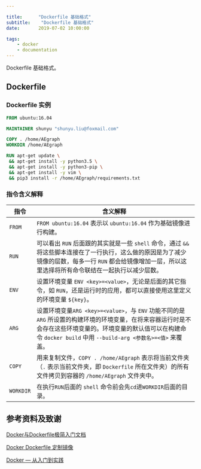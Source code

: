 ```yaml
---

title:      "Dockerfile 基础格式"
subtitle:    "Dockerfile 基础格式"
date:       2019-07-02 10:00:00

tags:
    - docker
    - documentation
---
```




Dockerfile 基础格式。



## Dockerfile

### Dockerfile 实例

```dockerfile
FROM ubuntu:16.04

MAINTAINER shunyu "shunyu.liu@foxmail.com"

COPY . /home/AEgraph
WORKDIR /home/AEgraph

RUN apt-get update \
 && apt-get install -y python3.5 \
 && apt-get install -y python3-pip \
 && apt-get install -y vim \
 && pip3 install -r /home/AEgraph/requirements.txt
```



### 指令含义解释

| 指令      | 含义解释                                                     |
| --------- | ------------------------------------------------------------ |
| `FROM`    | `FROM ubuntu:16.04` 表示以 `ubuntu:16.04` 作为基础镜像进行构建。 |
| `RUN`     | 可以看出 `RUN` 后面跟的其实就是一些 `shell` 命令，通过 `&&` 将这些脚本连接在了一行执行，这么做的原因是为了减少镜像的层数，每多一行 `RUN` 都会给镜像增加一层，所以这里选择将所有命令联结在一起执行以减少层数。 |
| `ENV`     | 设置环境变量 `ENV <key>=<value>`，无论是后面的其它指令，如 `RUN`，还是运行时的应用，都可以直接使用这里定义的环境变量 `${key}`。 |
| `ARG`     | 设置环境变量`ARG <key>=<value>`，与 `ENV` 功能不同的是 ` ARG` 所设置的构建环境的环境变量，在将来容器运行时是不会存在这些环境变量的。环境变量的默认值可以在构建命令 `docker build` 中用 `--build-arg <参数名>=<值>` 来覆盖。 |
| `COPY`    | 用来复制文件，`COPY . /home/AEgraph` 表示将当前文件夹（`.` 表示当前文件夹，即 `Dockerfile` 所在文件夹）的所有文件拷贝到容器的 `/home/AEgraph` 文件夹中。 |
| `WORKDIR` | 在执行`RUN`后面的 `shell` 命令前会先`cd`进`WORKDIR`后面的目录。 |




## 参考资料及致谢

[Docker与Dockerfile极简入门文档](https://blog.csdn.net/qq_33256688/article/details/80319673)

[Docker Dockerfile 定制镜像](https://blog.csdn.net/wo18237095579/article/details/80540571)

[Docker — 从入门到实践](https://docker_practice.gitee.io/)

